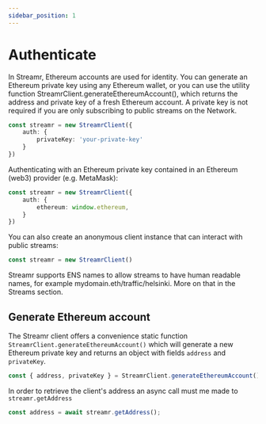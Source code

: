 ```yaml
---
sidebar_position: 1
---
```


# Authenticate
In Streamr, Ethereum accounts are used for identity. You can generate an Ethereum private key using any Ethereum wallet, or you can use the utility function StreamrClient.generateEthereumAccount(), which returns the address and private key of a fresh Ethereum account. A private key is not required if you are only subscribing to public streams on the Network.

```ts
const streamr = new StreamrClient({
    auth: {
        privateKey: 'your-private-key'
    }
})
```

Authenticating with an Ethereum private key contained in an Ethereum (web3) provider (e.g. MetaMask):

```ts
const streamr = new StreamrClient({
    auth: {
        ethereum: window.ethereum,
    }
})
```

You can also create an anonymous client instance that can interact with public streams:

```ts
const streamr = new StreamrClient()
```

Streamr supports ENS names to allow streams to have human readable names, for example mydomain.eth/traffic/helsinki. More on that in the Streams section.

## Generate Ethereum account
The Streamr client offers a convenience static function `StreamrClient.generateEthereumAccount()` which will generate a new Ethereum private key and returns an object with fields `address` and `privateKey`.

```ts
const { address, privateKey } = StreamrClient.generateEthereumAccount();
```

In order to retrieve the client's address an async call must me made to `streamr.getAddress`

```ts
const address = await streamr.getAddress();
```